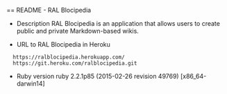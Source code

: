 == README - RAL Blocipedia

* Description 
  RAL Blocipedia is an application that allows users to create public and private Markdown-based wikis.

* URL to RAL Blocipedia in Heroku
```
  https://ralblocipedia.herokuapp.com/
  https://git.heroku.com/ralblocipedia.git
```

* Ruby version
  ruby 2.2.1p85 (2015-02-26 revision 49769) [x86_64-darwin14]

